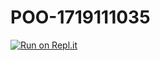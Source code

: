 # POO-1719111035
[![Run on Repl.it](https://repl.it/badge/github/NaborRA/POO_1719111035)](https://repl.it/github/NaborRA/POO_1719111035)
